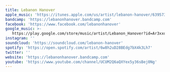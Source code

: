 ```yaml
---
title: Lebanon Hanover
apple_music: 'https://itunes.apple.com/us/artist/lebanon-hanover/639573641'
bandcamp: 'https://lebanonhanover.bandcamp.com'
facebook: 'https://www.facebook.com/lebanonhanover'
google_music: >-
   https://play.google.com/store/music/artist/Lebanon_Hanover?id=Ar3xxq2mytsblacx2rwhf4tg2xi
instagram: ''
soundcloud: 'https://soundcloud.com/lebanon-hanover'
spotify: 'https://open.spotify.com/artist/6w8h2uD28BEdg7bX4k3Lh7'
twitter: ''
website: 'https://lebanonhanover.bandcamp.com'
youtube: 'https://www.youtube.com/channel/UCUM2Q6aQXYex5y36sBej0Ng'
---
```

